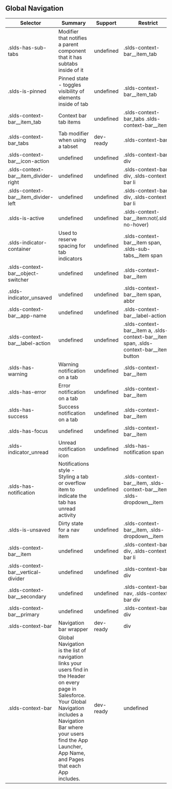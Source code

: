 

## Global Navigation

| Selector | Summary | Support | Restrict | Variant |
|-------|-------|-------|-------|-------|
| .slds-has-sub-tabs | Modifier that notifies a parent component that it has subtabs inside of it | undefined | .slds-context-bar__item_tab | undefined |
| .slds-is-pinned | Pinned state - toggles visibility of elements inside of tab | undefined | .slds-context-bar__item_tab | undefined |
| .slds-context-bar__item_tab | Context bar tab items | undefined | .slds-context-bar_tabs .slds-context-bar__item | undefined |
| .slds-context-bar_tabs | Tab modifier when using a tabset | dev-ready | .slds-context-bar | true |
| .slds-context-bar__icon-action | undefined | undefined | .slds-context-bar div | undefined |
| .slds-context-bar__item_divider-right | undefined | undefined | .slds-context-bar div, .slds-context-bar li | undefined |
| .slds-context-bar__item_divider-left | undefined | undefined | .slds-context-bar div, .slds-context-bar li | undefined |
| .slds-is-active | undefined | undefined | .slds-context-bar__item:not(.slds-no-hover) | undefined |
| .slds-indicator-container | Used to reserve spacing for tab indicators | undefined | .slds-context-bar__item span, .slds-sub-tabs__item span | undefined |
| .slds-context-bar__object-switcher | undefined | undefined | .slds-context-bar__item | undefined |
| .slds-indicator_unsaved | undefined | undefined | .slds-context-bar__item span, abbr | undefined |
| .slds-context-bar__app-name | undefined | undefined | .slds-context-bar__label-action | undefined |
| .slds-context-bar__label-action | undefined | undefined | .slds-context-bar__item a, .slds-context-bar__item span, .slds-context-bar__item button | undefined |
| .slds-has-warning | Warning notification on a tab | undefined | .slds-context-bar__item | undefined |
| .slds-has-error | Error notification on a tab | undefined | .slds-context-bar__item | undefined |
| .slds-has-success | Success notification on a tab | undefined | .slds-context-bar__item | undefined |
| .slds-has-focus | undefined | undefined | .slds-context-bar__item | undefined |
| .slds-indicator_unread | Unread notification icon | undefined | .slds-has-notification span | undefined |
| .slds-has-notification | Notifications style - Styling a tab or overflow item to indicate the tab has unread activity | undefined | .slds-context-bar__item, .slds-context-bar__item .slds-dropdown__item | undefined |
| .slds-is-unsaved | Dirty state for a nav item | undefined | .slds-context-bar__item, .slds-dropdown__item | undefined |
| .slds-context-bar__item | undefined | undefined | .slds-context-bar div, .slds-context-bar li | undefined |
| .slds-context-bar__vertical-divider | undefined | undefined | .slds-context-bar div | undefined |
| .slds-context-bar__secondary | undefined | undefined | .slds-context-bar nav, .slds-context-bar div | undefined |
| .slds-context-bar__primary | undefined | undefined | .slds-context-bar div | undefined |
| .slds-context-bar | Navigation bar wrapper | dev-ready | div | true |
| .slds-context-bar | Global Navigation is the list of navigation links your users find in the Header on every page in Salesforce. Your Global Navigation includes a Navigation Bar where your users find the App Launcher, App Name, and Pages that each App includes. | dev-ready | undefined | undefined |